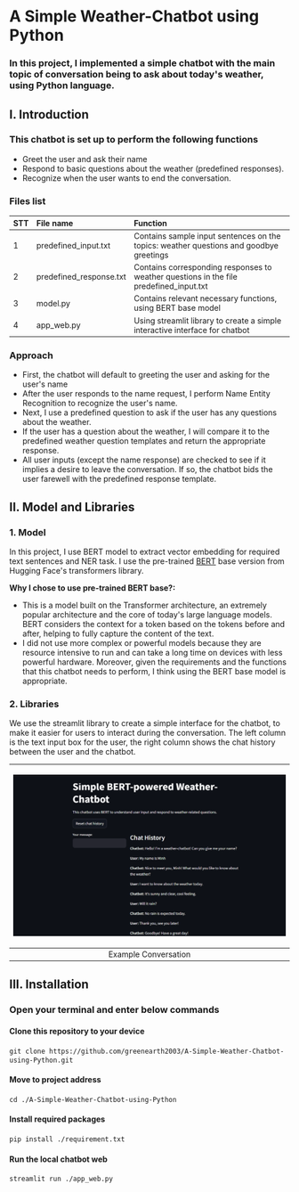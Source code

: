 # A Simple Weather-Chatbot using Python
### In this project, I implemented a simple chatbot with the main topic of conversation being to ask about today's weather, using Python language.
## I. Introduction
### This chatbot is set up to perform the following functions
- Greet the user and ask their name
- Respond to basic questions about the weather (predefined responses).
- Recognize when the user wants to end the conversation.
### Files list
|STT|       File name       |                             Function                                         |
|:--|:----------------------|:-----------------------------------------------------------------------------|
| 1 |predefined_input.txt   |Contains sample input sentences on the topics: weather questions and goodbye greetings|
| 2 |predefined_response.txt|Contains corresponding responses to weather questions in the file predefined_input.txt|
| 3 |model.py               |Contains relevant necessary functions, using BERT base model|
| 4 |app_web.py             |Using streamlit library to create a simple interactive interface for chatbot|
### Approach
- First, the chatbot will default to greeting the user and asking for the user's name
- After the user responds to the name request, I perform Name Entity Recognition to recognize the user's name.
- Next, I use a predefined question to ask if the user has any questions about the weather.
- If the user has a question about the weather, I will compare it to the predefined weather question templates and return the appropriate response.
- All user inputs (except the name response) are checked to see if it implies a desire to leave the conversation. If so, the chatbot bids the user farewell with the predefined response template.
## II. Model and Libraries
### 1. Model 
In this project, I use BERT model to extract vector embedding for required text sentences and NER task. I use the pre-trained [BERT](https://arxiv.org/abs/1810.04805) base version from Hugging Face's transformers library. 

**Why I chose to use pre-trained BERT base?:**
- This is a model built on the Transformer architecture, an extremely popular architecture and the core of today's large language models. BERT considers the context for a token based on the tokens before and after, helping to fully capture the content of the text.
- I did not use more complex or powerful models because they are resource intensive to run and can take a long time on devices with less powerful hardware. Moreover, given the requirements and the functions that this chatbot needs to perform, I think using the BERT base model is appropriate.

### 2. Libraries
We use the streamlit library to create a simple interface for the chatbot, to make it easier for users to interact during the conversation.
The left column is the text input box for the user, the right column shows the chat history between the user and the chatbot.

|                           <p> <img src="./pics/example_conversation.png" width="800"> </p>                            |
| :---------------------------------------------------------------------------------------------------------: |
|                                               Example Conversation                                          |

## III. Installation
### Open your terminal and enter below commands
#### Clone this repository to your device 
```
git clone https://github.com/greenearth2003/A-Simple-Weather-Chatbot-using-Python.git
```
#### Move to project address
```
cd ./A-Simple-Weather-Chatbot-using-Python
```
#### Install required packages
```
pip install ./requirement.txt
```
#### Run the local chatbot web
```
streamlit run ./app_web.py
```
